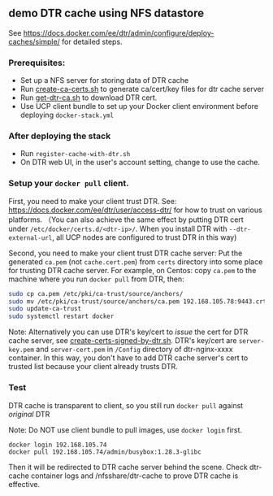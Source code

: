 ## demo DTR cache using NFS datastore

See https://docs.docker.com/ee/dtr/admin/configure/deploy-caches/simple/ for detailed steps.

### Prerequisites:
- Set up a NFS server for storing data of DTR cache
- Run [create-ca-certs.sh](https://github.com/xinfengliu/docker-demo/blob/master/dtr-cache/certs/create-ca-certs.sh) to generate ca/cert/key files for dtr cache server
- Run [get-dtr-ca.sh](https://github.com/xinfengliu/docker-demo/blob/master/dtr-cache/certs/get-dtr-ca.sh) to download DTR cert.
- Use UCP client bundle to set up your Docker client environment before deploying `docker-stack.yml`

### After deploying the stack
- Run `register-cache-with-dtr.sh`
- On DTR web UI, in the user's account setting, change to use the cache.

### Setup your `docker pull` client.
First, you need to make your client trust DTR. See: https://docs.docker.com/ee/dtr/user/access-dtr/ for how to trust on various platforms. （You can also achieve the same effect by putting DTR cert under `/etc/docker/certs.d/<dtr-ip>/`. When you install DTR with `--dtr-external-url`, all UCP nodes are configured to trust DTR in this way)

Second, you need to make your client trust DTR cache server:
Put the generated `ca.pem` (not `cache.cert.pem`) from `certs` directory into some place for trusting DTR cache server.
For example, on Centos:
copy `ca.pem` to the machine where you run `docker pull` from DTR, then:
```bash
sudo cp ca.pem /etc/pki/ca-trust/source/anchors/
sudo mv /etc/pki/ca-trust/source/anchors/ca.pem 192.168.105.78:9443.crt
sudo update-ca-trust
sudo systemctl restart docker
```
Note: Alternatively you can use DTR's key/cert to *issue* the cert for DTR cache server, see [create-certs-signed-by-dtr.sh](https://github.com/xinfengliu/docker-demo/blob/master/dtr-cache/certs/create-certs-signed-by-dtr.sh). DTR's key/cert are `server-key.pem` and `server-cert.pem` in `/Config` directory of dtr-nginx-xxxx container. In this way, you don't have to add DTR cache server's cert to trusted list because your client already trusts DTR.

### Test
DTR cache is transparent to client, so you still run `docker pull` against *original* DTR

Note: Do NOT use client bundle to pull images, use `docker login` first.
```
docker login 192.168.105.74
docker pull 192.168.105.74/admin/busybox:1.28.3-glibc
```
Then it will be redirected to DTR cache server behind the scene. Check dtr-cache container logs and /nfsshare/dtr-cache to prove DTR cache is effective.

